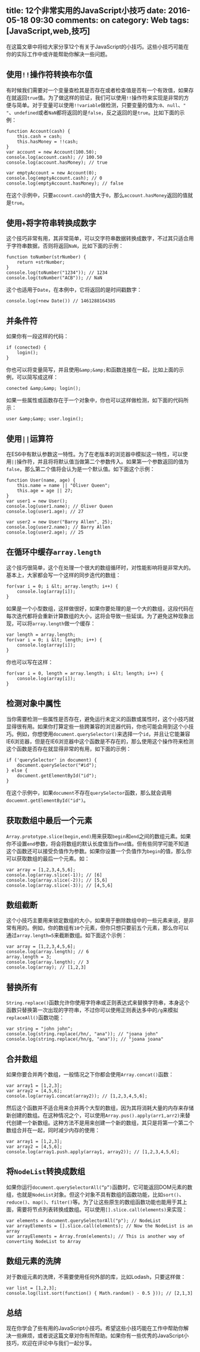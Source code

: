 title: 12个非常实用的JavaScript小技巧
date: 2016-05-18 09:30
comments: on
category: Web
tags: [JavaScript,web,技巧]
---

在这篇文章中将给大家分享12个有关于JavaScript的小技巧。这些小技巧可能在你的实际工作中或许能帮助你解决一些问题。

<!-- more -->

## 使用`!!`操作符转换布尔值

有时候我们需要对一个变量查检其是否存在或者检查值是否有一个有效值，如果存在就返回`true`值。为了做这样的验证，我们可以使用`!!`操作符来实现是非常的方便与简单。对于变量可以使用`!!variable`做检测，只要变量的值为:`0`、`null`、`" "`、`undefined`或者`NaN`都将返回的是`false`，反之返回的是`true`。比如下面的示例：

```
function Account(cash) {
    this.cash = cash;
    this.hasMoney = !!cash;
}
var account = new Account(100.50);
console.log(account.cash); // 100.50
console.log(account.hasMoney); // true

var emptyAccount = new Account(0);
console.log(emptyAccount.cash); // 0
console.log(emptyAccount.hasMoney); // false
```

在这个示例中，只要`account.cash`的值大于`0`，那么`account.hasMoney`返回的值就是`true`。

## 使用`+`将字符串转换成数字

这个技巧非常有用，其非常简单，可以交字符串数据转换成数字，不过其只适合用于字符串数据，否则将返回`NaN`，比如下面的示例：

```
function toNumber(strNumber) {
    return +strNumber;
}
console.log(toNumber("1234")); // 1234
console.log(toNumber("ACB")); // NaN
```

这个也适用于`Date`，在本例中，它将返回的是时间戳数字：

```
console.log(+new Date()) // 1461288164385
```

## 并条件符

如果你有一段这样的代码：

```
if (conected) {
    login();
}
```

你也可以将变量简写，并且使用`&amp;&amp;`和函数连接在一起，比如上面的示例，可以简写成这样：

```
conected &amp;&amp; login();
```

如果一些属性或函数存在于一个对象中，你也可以这样做检测，如下面的代码所示：

```
user &amp;&amp; user.login();
```

## 使用`||`运算符

在ES6中有默认参数这一特性。为了在老版本的浏览器中模拟这一特性，可以使用`||`操作符，并且将将默认值当做第二个参数传入。如果第一个参数返回的值为`false`，那么第二个值将会认为是一个默认值。如下面这个示例：

```
function User(name, age) {
    this.name = name || "Oliver Queen";
    this.age = age || 27;
}
var user1 = new User();
console.log(user1.name); // Oliver Queen
console.log(user1.age); // 27

var user2 = new User("Barry Allen", 25);
console.log(user2.name); // Barry Allen
console.log(user2.age); // 25
```

## 在循环中缓存`array.length`

这个技巧很简单，这个在处理一个很大的数组循环时，对性能影响将是非常大的。基本上，大家都会写一个这样的同步迭代的数组：

```
for(var i = 0; i &lt; array.length; i++) {
    console.log(array[i]);
}
```

如果是一个小型数组，这样做很好，如果你要处理的是一个大的数组，这段代码在每次迭代都将会重新计算数组的大小，这将会导致一些延误。为了避免这种现象出现，可以将`array.length`做一个缓存：

```
var length = array.length;
for(var i = 0; i &lt; length; i++) {
    console.log(array[i]);
}
```

你也可以写在这样：

```
for(var i = 0, length = array.length; i &lt; length; i++) {
    console.log(array[i]);
}
```

## 检测对象中属性

当你需要检测一些属性是否存在，避免运行未定义的函数或属性时，这个小技巧就显得很有用。如果你打算定些一些跨兼容的浏览器代码，你也可能会用到这个小技巧。例如，你想使用`document.querySelector()`来选择一个`id`，并且让它能兼容IE6浏览器，但是在IE6浏览器中这个函数是不存在的，那么使用这个操作符来检测这个函数是否存在就显得非常的有用，如下面的示例：

```
if ('querySelector' in document) {
    document.querySelector("#id");
} else {
    document.getElementById("id");
}
```

在这个示例中，如果`document`不存在`querySelector`函数，那么就会调用`docuemnt.getElementById("id")`。

## 获取数组中最后一个元素

`Array.prototype.slice(begin,end)`用来获取`begin`和`end`之间的数组元素。如果你不设置`end`参数，将会将数组的默认长度值当作`end`值。但有些同学可能不知道这个函数还可以接受负值作为参数。如果你设置一个负值作为`begin`的值，那么你可以获取数组的最后一个元素。如：

```
var array = [1,2,3,4,5,6];
console.log(array.slice(-1)); // [6]
console.log(array.slice(-2)); // [5,6]
console.log(array.slice(-3)); // [4,5,6]
```

## 数组截断

这个小技巧主要用来锁定数组的大小，如果用于删除数组中的一些元素来说，是非常有用的。例如，你的数组有`10`个元素，但你只想只要前五个元素，那么你可以通过`array.length=5`来截断数组。如下面这个示例：

```
var array = [1,2,3,4,5,6];
console.log(array.length); // 6
array.length = 3;
console.log(array.length); // 3
console.log(array); // [1,2,3]
```

## 替换所有

`String.replace()`函数允许你使用字符串或正则表达式来替换字符串，本身这个函数只替换第一次出现的字符串，不过你可以使用正则表达多中的`/g`来模拟`replaceAll()`函数功能：

```
var string = "john john";
console.log(string.replace(/hn/, "ana")); // "joana john"
console.log(string.replace(/hn/g, "ana")); // "joana joana"
```

## 合并数组

如果你要合并两个数组，一般情况之下你都会使用`Array.concat()`函数：

```
var array1 = [1,2,3];
var array2 = [4,5,6];
console.log(array1.concat(array2)); // [1,2,3,4,5,6];
```

然后这个函数并不适合用来合并两个大型的数组，因为其将消耗大量的内存来存储新创建的数组。在这种情况之个，可以使用`Array.pus().apply(arr1,arr2)`来替代创建一个新数组。这种方法不是用来创建一个新的数组，其只是将第一个第二个数组合并在一起，同时减少内存的使用：

```
var array1 = [1,2,3];
var array2 = [4,5,6];
console.log(array1.push.apply(array1, array2)); // [1,2,3,4,5,6];
```

## 将`NodeList`转换成数组

如果你运行`document.querySelectorAll(“p”)`函数时，它可能返回DOM元素的数组，也就是`NodeList`对象。但这个对象不具有数组的函数功能，比如`sort()`、`reduce()`、`map()`、`filter()`等。为了让这些原生的数组函数功能也能用于其上面，需要将节点列表转换成数组。可以使用`[].slice.call(elements)`来实现：

```
var elements = document.querySelectorAll("p"); // NodeList
var arrayElements = [].slice.call(elements); // Now the NodeList is an array
var arrayElements = Array.from(elements); // This is another way of converting NodeList to Array
```

## 数组元素的洗牌

对于数组元素的洗牌，不需要使用任何外部的库，比如Lodash，只要这样做：

```
var list = [1,2,3];
console.log(list.sort(function() { Math.random() - 0.5 })); // [2,1,3]
```

## 总结

现在你学会了些有用的JavaScript小技巧。希望这些小技巧能在工作中帮助你解决一些麻烦，或者说这篇文章对你有所帮助。如果你有一些优秀的JavaScript小技巧，欢迎在评论中与我们一起分享。